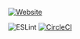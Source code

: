 [![Website](https://img.shields.io/website?down_color=red&down_message=offline&label=bckStudio.com&style=for-the-badge&up_color=green&up_message=online&url=https%3A%2F%2Fbckstudio.com)](https://bckstudio.com)

![ESLint](https://github.com/stryder03/bckstudio-on-zeitnow/workflows/ESLint/badge.svg)
[![CircleCI](https://circleci.com/gh/justin-elias/bckstudio-on-zeitnow.svg?style=shield)](https://app.circleci.com/pipelines/github/justin-elias/bckstudio-on-zeitnow)


